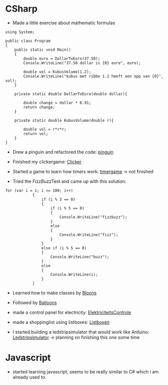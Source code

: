 # CSharp
- Made a little exercise about mathematic formulas
``` CSharp
using System;
					
public class Program
{
	public static void Main()
	{
		double euro = DollarToEuro(37.50);
		Console.WriteLine("37.50 dollar is {0} euro", euro);
		
		double vol = KubusVolume(1.2);
		Console.WriteLine("kubus met ribbe 1.2 heeft een opp van {0}", vol);
	}
	
	private static double DollarToEuro(double dollar){
		
		double change = dollar * 0.91;
		return change;
	}
	
	private static double KubusVolume(double r){
		
		double vol = r*r*r;
		return vol;
	}
}
```

- Drew a pinguin and refactored the code: [pinguin](https://github.com/LiamB-immalle/pinguin)
- Finished my clickergame: [Clicker](https://github.com/LiamB-immalle/Clicker)

- Started a game to learn how timers work: [timergame](https://github.com/LiamB-immalle/timergame) -> not finished

- Tried the FizzBuzzTest and came up with this solution:

``` CSharp
for (var i = 1; i <= 100; i++)
            {
                if (i % 3 == 0)
                {
                    if (i % 5 == 0)
                    {
                        Console.WriteLine("fizzbuzz");
                    }
                    else
                    {
                        Console.WriteLine("fizz");
                    }
                }
                else if (i % 5 == 0)
                {
                    Console.WriteLine("buzz");
                }
                else
                {
                    Console.WriteLine(i);
                }
            }
```

- Learned how to make classes by [Bloons](https://github.com/LiamB-immalle/bloons)
- Followed by [Balloons](https://github.com/LiamB-immalle/Balloons)
- made a control panel for electricity: [ElektriciteitsControle](https://github.com/LiamB-immalle/Elektriciteitscontrole)
- made a shoppinglist using listboxes: [Listboxen](https://github.com/LiamB-immalle/ListBoxen)


- I started building a ledstripsimulator that would work like Arduino: [Ledstripsimulator](https://github.com/LiamB-immalle/Elektriciteitscontrole) -> planning on finishing this one some time

# Javascript

- started learning javascript, seems to be really similar to C# which i am already used to.
